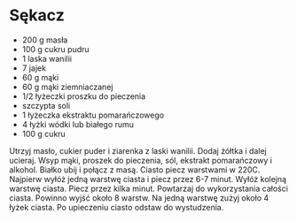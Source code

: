 # Sękacz

- 200 g masła 
- 100 g cukru pudru 
- 1 laska wanilii
- 7 jajek
- 60 g mąki
- 60 g mąki ziemniaczanej 
- 1/2 łyżeczki proszku do pieczenia
- szczypta soli 
- 1 łyżeczka ekstraktu pomarańczowego
- 4 łyżki wódki lub białego rumu 
- 100 g cukru 

Utrzyj masło, cukier puder i ziarenka z laski wanilii. Dodaj żółtka i dalej ucieraj. Wsyp mąki, proszek do pieczenia, sól, ekstrakt pomarańczowy i alkohol. Białko ubij i połącz z masą. Ciasto piecz warstwami w 220C. Najpierw wyłóż jedną warstwę ciasta i piecz przez 6-7 minut. Wyłóż kolejną warstwę ciasta. Piecz przez kilka minut. Powtarzaj do wykorzystania całości ciasta. Powinno wyjść około 8 warstw. Na jedną warstwę zużyj około 4 łyżek ciasta. Po upieczeniu ciasto odstaw do wystudzenia.